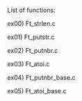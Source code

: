 List of functions:

ex00) Ft_strlen.c

ex01) Ft_putstr.c

ex02) Ft_putnbr.c

ex03) Ft_atoi.c

ex04) Ft_putnbr_base.c

ex05) Ft_atoi_base.c
